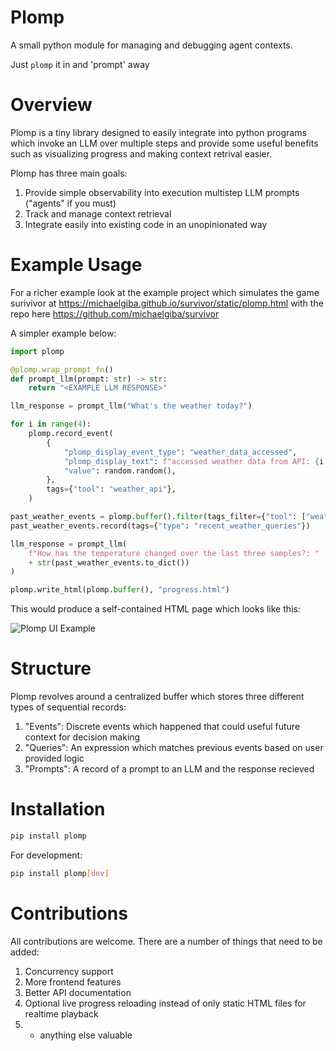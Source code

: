 # Plomp

A small python module for managing and debugging agent contexts.

Just `plomp` it in and 'prompt' away


# Overview

Plomp is a tiny library designed to easily integrate into python programs which invoke an LLM over multiple 
steps and provide some useful benefits such as visualizing progress and making context retrival easier.

Plomp has three main goals:
1. Provide simple observability into execution multistep LLM prompts ("agents" if you must)
2. Track and manage context retrieval
3. Integrate easily into existing code in an unopinionated way


# Example Usage

For a richer example look at the example project which simulates the game surivivor at https://michaelgiba.github.io/survivor/static/plomp.html with the repo here https://github.com/michaelgiba/survivor


A simpler example below:

```python
import plomp

@plomp.wrap_prompt_fn()
def prompt_llm(prompt: str) -> str:
    return "<EXAMPLE LLM RESPONSE>"

llm_response = prompt_llm("What's the weather today?")

for i in range(4):
    plomp.record_event(
        {
            "plomp_display_event_type": "weather_data_accessed",
            "plomp_display_text": f"accessed weather data from API: {i + 1}/10",
            "value": random.random(),
        },
        tags={"tool": "weather_api"},
    )

past_weather_events = plomp.buffer().filter(tags_filter={"tool": ["weather_api"]}).last(3)
past_weather_events.record(tags={"type": "recent_weather_queries"})

llm_response = prompt_llm(
    f"How has the temperature changed over the last three samples?: "
    + str(past_weather_events.to_dict())
)

plomp.write_html(plomp.buffer(), "progress.html")
```

This would produce a self-contained HTML page which looks like this:

![Plomp UI Example](img/example-recording.gif)


# Structure

Plomp revolves around a centralized buffer which stores three different types of sequential records:

1. "Events": Discrete events which happened that could useful future context for decision making
2. "Queries": An expression which matches previous events based on user provided logic
3. "Prompts": A record of a prompt to an LLM and the response recieved



# Installation

```bash
pip install plomp
```

For development:

```bash
pip install plomp[dev]
```


# Contributions

All contributions are welcome. There are a number of things that need to be added:
1. Concurrency support
2. More frontend features
3. Better API documentation 
4. Optional live progress reloading instead of only static HTML files for realtime playback
5. + anything else valuable 

